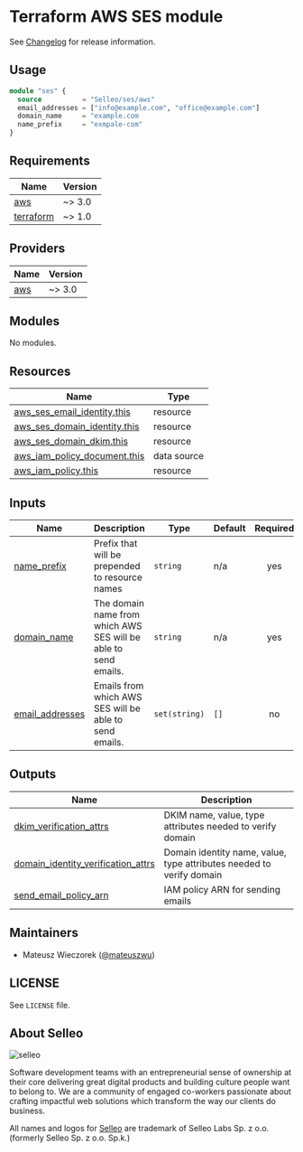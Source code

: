 # Terraform AWS SES module
See [Changelog](https://github.com/Selleo/terraform-aws-ses/blob/main/CHANGELOG.md) for release information.

## Usage
```tf
module "ses" {
  source          = "Selleo/ses/aws"
  email_addresses = ["info@example.com", "office@example.com"]
  domain_name     = "example.com
  name_prefix     = "exmpale-com"
}
```

## Requirements

| Name | Version |
|------|---------|
| <a name="requirement_aws"></a> [aws](#requirement\_aws) | ~> 3.0 |
| <a name="requirement_terraform"></a> [terraform](#requirement\_terraform) | ~> 1.0 |

## Providers

| Name | Version |
|------|---------|
| <a name="provider_aws"></a> [aws](#provider\_aws) | ~> 3.0 |

## Modules

No modules.

## Resources

| Name | Type |
|------|------|
| [aws_ses_email_identity.this](https://registry.terraform.io/providers/hashicorp/aws/latest/docs/resources/ses_email_identity) | resource |
| [aws_ses_domain_identity.this](https://registry.terraform.io/providers/hashicorp/aws/latest/docs/resources/ses_domain_identity) | resource |
| [aws_ses_domain_dkim.this](https://registry.terraform.io/providers/hashicorp/aws/latest/docs/resources/ses_domain_dkim) | resource |
| [aws_iam_policy_document.this](https://registry.terraform.io/providers/hashicorp/aws/latest/docs/data-sources/iam_policy_document) | data source |
| [aws_iam_policy.this](https://registry.terraform.io/providers/hashicorp/aws/latest/docs/resources/iam_policy) | resource |

## Inputs

| Name | Description | Type | Default | Required |
|------|-------------|------|---------|:--------:|
| <a name="input_name_prefix"></a> [name\_prefix](#input\_name\_prefix) | Prefix that will be prepended to resource names | `string` | n/a | yes |
| <a name="input_domain_name"></a> [domain\_name](#input\_domain\_name) | The domain name from which AWS SES will be able to send emails. | `string` | n/a | yes |
| <a name="input_email_addresses"></a> [email\_addresses](#input\_email_\addresses) | Emails from which AWS SES will be able to send emails. | `set(string)` | `[]` | no |

## Outputs

| Name | Description |
|------|-------------|
| <a name="output_dkim_verification_attrs"></a> [dkim\_verification\_attrs](#output\_dkim\_verification\_attrs) | DKIM name, value, type attributes needed to verify domain |
| <a name="output_domain_identity_verification_attrs"></a> [domain\_identity\_verification\_attrs](#output\_domain\_identity\_verification\_attrs) | Domain identity name, value, type attributes needed to verify domain |
| <a name="output_send_email_policy_arn"></a> [send\_email\_policy\_arn](#output\_send\_email\_policy\_arn) | IAM policy ARN for sending emails |

## Maintainers

* Mateusz Wieczorek ([@mateuszwu](https://github.com/mateuszwu))

## LICENSE

See `LICENSE` file.

## About Selleo

![selleo](https://raw.githubusercontent.com/Selleo/selleo-resources/master/public/github_footer.png)

Software development teams with an entrepreneurial sense of ownership at their core delivering great digital products and building culture people want to belong to. We are a community of engaged co-workers passionate about crafting impactful web solutions which transform the way our clients do business.

All names and logos for [Selleo](https://selleo.com/about) are trademark of Selleo Labs Sp. z o.o. (formerly Selleo Sp. z o.o. Sp.k.)

